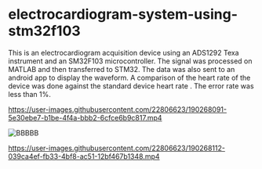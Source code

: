 # electrocardiogram-system-using-stm32f103
This is an electrocardiogram acquisition device using an ADS1292 Texa instrument and an SM32F103 microcontroller. The signal was processed on MATLAB and then transferred to STM32. The data was also sent to an android app to display the waveform.
A comparison of the heart rate of the device was done against the standard device heart rate . The error rate was less than 1%.

https://user-images.githubusercontent.com/22806623/190268091-5e30ebe7-b1be-4f4a-bbb2-6cfce6b9c817.mp4

![BBBBB](https://user-images.githubusercontent.com/22806623/190268504-d89c6fc2-6d02-4b60-9f50-7fe7364c47a6.png)




https://user-images.githubusercontent.com/22806623/190268112-039ca4ef-fb33-4bf8-ac51-12bf467b1348.mp4
